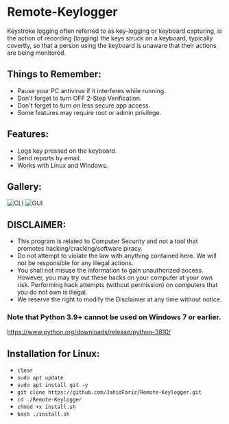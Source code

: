 # Remote-Keylogger
Keystroke logging often referred to as key-logging or keyboard capturing, is the action of recording (logging) the keys struck on a keyboard, typically covertly, so that a person using the keyboard is unaware that their actions are being monitored.

## Things to Remember:
* Pause your PC antivirus if it interferes while running.
* Don't forget to turn OFF 2-Step Verification.
* Don't forget to turn on less secure app access.
* Some features may require root or admin privilege.

## Features:
* Logs key pressed on the keyboard.
* Send reports by email.
* Works with Linux and Windows.

## Gallery:
![CLI](https://user-images.githubusercontent.com/50825690/163394057-3cd90d69-b0cc-4228-b7e9-d51c09d5f8a7.png)
![GUI](https://user-images.githubusercontent.com/50825690/163394067-44c4b9f6-95c5-417a-b574-20a64b084081.png)

## DISCLAIMER:
* This program is related to Computer Security and not a tool that promotes hacking/cracking/software piracy.
* Do not attempt to violate the law with anything contained here. We will not be responsible for any illegal actions.
* You shall not misuse the information to gain unauthorized access. However, you may try out these hacks on your computer at your own risk. Performing hack attempts (without permission) on computers that you do not own is illegal.
* We reserve the right to modify the Disclaimer at any time without notice.

### Note that Python 3.9+ cannot be used on Windows 7 or earlier.
https://www.python.org/downloads/release/python-3810/

## Installation for Linux:
* `clear`
* `sudo apt update`
* `sudo apt install git -y`
* `git clone https://github.com/JahidFariz/Remote-Keylogger.git`
* `cd ./Remote-Keylogger`
* `chmod +x install.sh`
* `bash ./install.sh`

